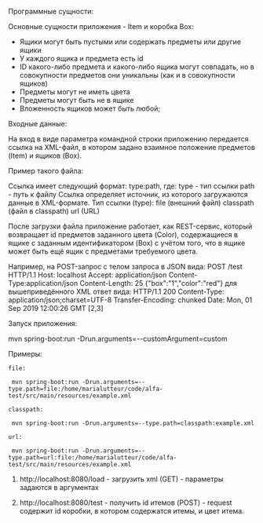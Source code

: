 Программные сущности:

Основные сущности приложения - Item и коробка Box:
- Ящики могут быть пустыми или содержать предметы или другие ящики
- У каждого ящика и предмета есть id
- ID какого-либо предмета и какого-либо ящика могут совпадать, но в совокупности предметов они уникальны (как и в совокупности
ящиков)
- Предметы могут не иметь цвета
- Предметы могут быть не в ящике
- Вложенность ящиков может быть любой;

Входные данные:

На вход в виде параметра командной строки приложению передается ссылка на XML-файл, в котором задано взаимное положение предметов
(Item) и ящиков (Box).

Пример такого файла:

<?xml version="1.0" encoding="UTF-8"?>
<Storage>
    <Box id="1">
        <Item id="1"/>
        <Item color="red" id="2"/>
    <Box id="3">
        <Item id="3" color="red" />
        <Item id="4" color="black" />
    </Box>
    <Box id="6"/>
        <Item id="5"/>
    </Box>
    <Item id="6"/>
</Storage>

Ссылка имеет следующий формат: type:path, где:
    type - тип ссылки
    path - путь к файлу
Ссылка определяет источник, из которого загружаются данные в XML-формате.
Тип ссылки (type):
    file (внешний файл)
    classpath (файл в classpath)
    url (URL)
    
После загрузки файла приложение работает, как REST-сервис, который возвращает id предметов заданного цвета (Color),
содержащиеся в ящике c заданным идентификатором (Box) с учётом того, что в ящике может быть ещё ящик с предметами требуемого цвета.

Например, на POST-запрос с телом запроса в JSON вида:
    POST /test HTTP/1.1
    Host: localhost
    Accept: application/json
    Content-Type:application/json
    Content-Length: 25
    {"box":"1","color":"red"}
для вышеприведённого XML ответ вида:
    HTTP/1.1 200
    Content-Type: application/json;charset=UTF-8
    Transfer-Encoding: chunked
    Date: Mon, 01 Sep 2019 12:00:26 GMT
    [2,3]

Запуск приложения:

mvn spring-boot:run -Drun.arguments=--customArgument=custom

Примеры:

    file:
    
     mvn spring-boot:run -Drun.arguments=--type.path=file:/home/marialutteur/code/alfa-test/src/main/resources/example.xml
     
    classpath:
    
     mvn spring-boot:run -Drun.arguments=--type.path=classpath:example.xml
     
    url:
    
     mvn spring-boot:run -Drun.arguments=--type.path=url:file:/home/marialutteur/code/alfa-test/src/main/resources/example.xml
     
1. http://localhost:8080/load - загрузить xml (GET) - параметры задаются в аргументах

2. http://localhost:8080/test - получить id итемов (POST) - request содержит id коробки, в котором содержатся итемы, и цвет итема.
